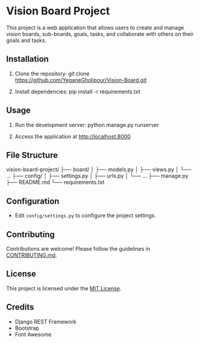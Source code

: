 # Vision Board Project

This project is a web application that allows users to create and manage vision boards, sub-boards, goals, tasks, and collaborate with others on their goals and tasks.

## Installation

1. Clone the repository:
git clone https://github.com/YeganeGholipour/Vision-Board.git


2. Install dependencies:
pip install -r requirements.txt


## Usage

1. Run the development server:
python manage.py runserver


2. Access the application at [http://localhost:8000](http://localhost:8000)

## File Structure

vision-board-project/
├── board/
│ ├── models.py
│ ├── views.py
│ └── ...
├── config/
│ ├── settings.py
│ ├── urls.py
│ └── ...
├── manage.py
├── README.md
└── requirements.txt


## Configuration

- Edit `config/settings.py` to configure the project settings.

## Contributing

Contributions are welcome! Please follow the guidelines in [CONTRIBUTING.md](CONTRIBUTING.md).

## License

This project is licensed under the [MIT License](LICENSE).

## Credits

- Django REST Framework
- Bootstrap
- Font Awesome

